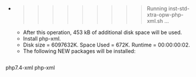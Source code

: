 * >>>>>>>>> Running inst-std-xtra-opw-php-xml.sh ...
  * After this operation, 453 kB of additional disk space will be used.
  * Install php-xml.
  * Disk size = 6097632K. Space Used = 672K. Runtime = 00:00:00:02.
  * The following NEW packages will be installed:
  ```bash
php7.4-xml php-xml
  ```
